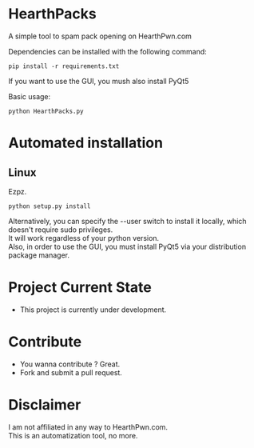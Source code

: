 HearthPacks
==============

A simple tool to spam pack opening on HearthPwn.com

Dependencies can be installed with the following command:
```
pip install -r requirements.txt
```

If you want to use the GUI, you mush also install PyQt5

Basic usage:
```
python HearthPacks.py
```

Automated installation
==============

Linux
--------------

Ezpz.
```
python setup.py install
```
Alternatively, you can specify the --user switch to install it locally, which doesn't require sudo privileges.  
It will work regardless of your python version.  
Also, in order to use the GUI, you must install PyQt5 via your distribution package manager.  

Project Current State
==============

* This project is currently under development.

Contribute
==============

* You wanna contribute ? Great.
* Fork and submit a pull request.

Disclaimer
==============

I am not affiliated in any way to HearthPwn.com.  
This is an automatization tool, no more.  
